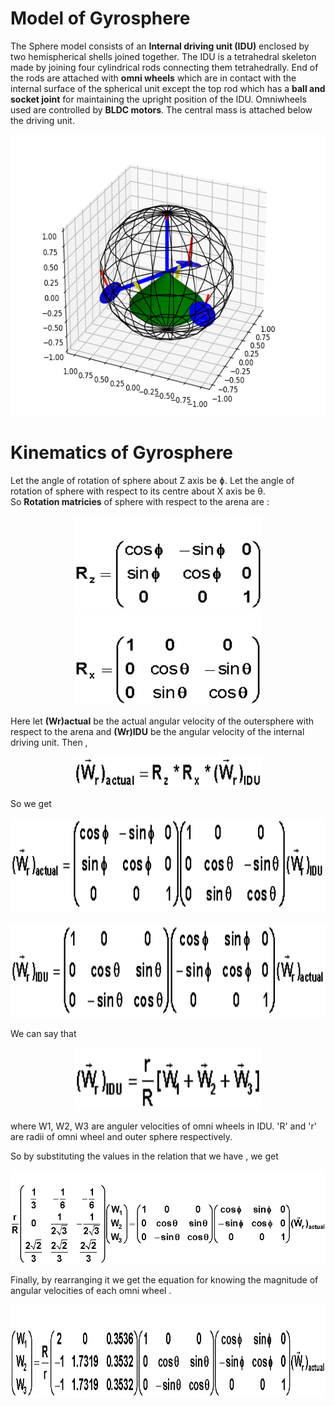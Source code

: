 # Model of Gyrosphere
The Sphere model consists of an **Internal driving unit (IDU)** enclosed by two hemispherical shells joined together. The IDU is a tetrahedral skeleton made by joining four cylindrical rods connecting them tetrahedrally. End of the rods are attached with **omni wheels** which are in contact with the internal surface of the spherical unit except the top rod which has a **ball and socket joint** for maintaining the upright position of the IDU. Omniwheels used are controlled by **BLDC motors**. The central mass is attached below the driving unit.
<p align="center">
 <img  width="600" height="450" src="https://github.com/naval-selvan-1214/kinematics_equation/blob/main/media/gyro_matplotlib-model.png"><br>
</p>

# Kinematics of Gyrosphere
Let the angle of rotation of sphere about Z axis be ɸ. Let the angle of rotation of sphere with respect to its centre about X axis be θ.<br>
So **Rotation matricies** of sphere with respect to the arena are : 

<p align="center">
 <img  width="300" height="150"  src="https://github.com/naval-selvan-1214/kinematics_equation/blob/main/media/z_rot_matrix.gif">
 <img  width="300" height="150"  src="https://github.com/naval-selvan-1214/kinematics_equation/blob/main/media/x_rot_matrix.gif"><br>
</p>

Here let **(Wr)actual**  be the actual angular velocity of the outersphere with respect to the arena and **(Wr)IDU**  be the angular velocity of the internal driving unit. Then ,

<p align="center">
 <img  width="300" height="50" src="https://github.com/naval-selvan-1214/kinematics_equation/blob/main/media/formula.gif"><br>
</p>

So we get 
<p align="center">
 <img  width="650" height="150" src="https://github.com/naval-selvan-1214/kinematics_equation/blob/main/media/stp1.gif"><br><br>
 <img  width="650" height="150" src="https://github.com/naval-selvan-1214/kinematics_equation/blob/main/media/stp2.gif"><br>
</p>

We can say that
<p align="center">
 <img  width="300" height="100" src="https://github.com/naval-selvan-1214/kinematics_equation/blob/main/media/m1step.gif"><br>
</p>
where W1, W2, W3 are anguler velocities of omni wheels in IDU. 'R' and 'r' are radii of omni wheel and outer sphere respectively.

So by substituting the values in the relation that we have , we get 

<p align="center">
 <img  width="650" height="150" src="https://github.com/naval-selvan-1214/kinematics_equation/blob/main/media/step4.gif"><br>
</p>

Finally, by rearranging it we get the equation for knowing the magnitude of angular velocities of each omni wheel .
<p align="center">
 <img  width="650" height="150" src="https://github.com/naval-selvan-1214/kinematics_equation/blob/main/media/step last.gif"><br>
</p>
